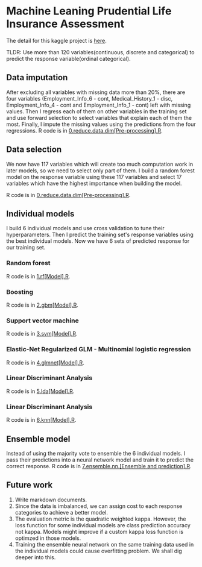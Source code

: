 # Machine Leaning Prudential Life Insurance Assessment

The detail for this kaggle project is [here](https://www.kaggle.com/c/prudential-life-insurance-assessment#description).

TLDR: Use more than 120 variables(continuous, discrete and categorical) to predict the response variable(ordinal categorical).

## Data imputation
After excluding all variables with missing data more than 20%, there are four variables (Employment_Info_6 - cont, Medical_History_1 - disc, Employment_Info_4 - cont and Employment_Info_1 - cont) left with missing values. Then I regress each of them on other variables in the training set and use forward selection to select variables that explain each of them the most. Finally, I impute the missing values using the predictions from the four regressions.
R code is in [0.reduce.data.dim[Pre-processing].R](https://github.com/zxynj/kaggle---Prudential-Life-Insurance-Assessment/blob/master/0.reduce.data.dim%5BPre-processing%5D.R).

## Data selection
We now have 117 variables which will create too much computation work in later models, so we need to select only part of them. I build a random forest model on the response variable using these 117 variables and select 17 variables which have the highest importance when building the model.

R code is in [0.reduce.data.dim[Pre-processing].R](https://github.com/zxynj/kaggle---Prudential-Life-Insurance-Assessment/blob/master/0.reduce.data.dim%5BPre-processing%5D.R).

## Individual models
I build 6 individual models and use cross validation to tune their hyperparameters. Then I predict the training set's response variables using the best individual models. Now we have 6 sets of predicted response for our training set.
### Random forest
R code is in [1.rf[Model].R](https://github.com/zxynj/kaggle---Prudential-Life-Insurance-Assessment/blob/master/1.rf%5BModel%5D.R).
### Boosting
R code is in [2.gbm[Model].R](https://github.com/zxynj/kaggle---Prudential-Life-Insurance-Assessment/blob/master/2.gbm%5BModel%5D.R).
### Support vector machine
R code is in [3.svm[Model].R](https://github.com/zxynj/kaggle---Prudential-Life-Insurance-Assessment/blob/master/3.svm%5BModel%5D.R).
### Elastic-Net Regularized GLM - Multinomial logistic regression
R code is in [4.glmnet[Model].R](https://github.com/zxynj/kaggle---Prudential-Life-Insurance-Assessment/blob/master/4.glmnet%5BModel%5D.R).
### Linear Discriminant Analysis
R code is in [5.lda[Model].R](https://github.com/zxynj/kaggle---Prudential-Life-Insurance-Assessment/blob/master/5.lda%5BModel%5D.R).
### Linear Discriminant Analysis
R code is in [6.knn[Model].R](https://github.com/zxynj/kaggle---Prudential-Life-Insurance-Assessment/blob/master/6.knn%5BModel%5D.R).

## Ensemble model
Instead of using the majority vote to ensemble the 6 individual models. I pass their predictions into a neural network model and train it to predict the correct response.
R code is in [7.ensemble.nn.[Ensemble and prediction].R](https://github.com/zxynj/kaggle---Prudential-Life-Insurance-Assessment/blob/master/7.ensemble.nn.%5BEnsemble%20and%20prediction%5D.R).

## Future work
1. Write markdown documents.
2. Since the data is imbalanced, we can assign cost to each response categories to achieve a better model.
3. The evaluation metric is the quadratic weighted kappa. However, the loss function for some individual models are class prediction accuracy not kappa. Models might improve if a custom kappa loss function is optimzed in those models.
4. Training the ensemble neural network on the same training data used in the individual models could cause overfitting problem. We shall dig deeper into this.
